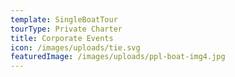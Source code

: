 ```yaml
---
template: SingleBoatTour
tourType: Private Charter
title: Corporate Events
icon: /images/uploads/tie.svg
featuredImage: /images/uploads/ppl-boat-img4.jpg
---
```


